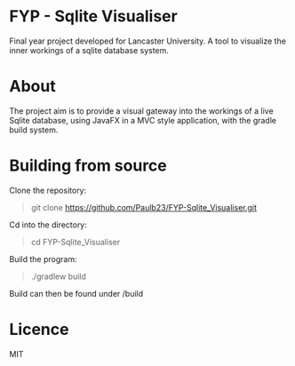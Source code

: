 FYP - Sqlite Visualiser
==
Final year project developed for Lancaster University. A tool to visualize the inner workings of a sqlite database system.  

About
==
The project aim is to provide a visual gateway into the workings of a live Sqlite database, using JavaFX in a MVC style application, with the gradle build system.

Building from source
==
Clone the repository:  
> git clone https://github.com/Paulb23/FYP-Sqlite_Visualiser.git  

Cd into the directory:  
> cd FYP-Sqlite_Visualiser  

Build the program:  
> ./gradlew build  

Build can then be found under /build  

Licence
==
MIT
